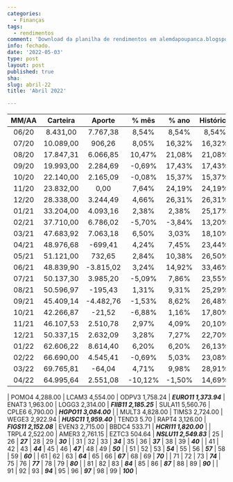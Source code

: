 ```yaml
---
categories:
  - Finanças
tags:
  - rendimentos
comment: 'Download da planilha de rendimentos em alemdapoupanca.blogspot.com'
info: fechado.
date: '2022-05-03'
type: post
layout: post
published: true
sha: 
slug: abril-22
title: 'Abril 2022'

---
```

| **MM/AA** | **Carteira** | **Aporte** | **% mês** | **% ano** | **Histórico** | **CAGR** |
|:---------:|:------------:|:----------:|:---------:|:---------:|:-------------:|:--------:|
|   06/20   |   8.431,00   |  7.767,38  |   8,54%   |   8,54%   |     8,54%     |  167,46% |
|   07/20   |   10.089,00  |   906,26   |   8,05%   |   16,32%  |     16,32%    |  147,67% |
|   08/20   |   17.847,31  |  6.066,85  |   10,47%  |   21,08%  |     21,08%    |  114,90% |
|   09/20   |   19.993,00  |  2.284,69  |   -0,69%  |   17,43%  |     17,43%    |  61,94%  |
|   10/20   |   22.140,00  |  2.165,09  |   -0,08%  |   15,37%  |     15,37%    |  40,94%  |
|   11/20   |   23.832,00  |    0,00    |   7,64%   |   24,19%  |     24,19%    |  54,23%  |
|   12/20   |   28.338,00  |  3.244,49  |   4,66%   |   26,31%  |     26,31%    |  49,25%  |
|   01/21   |   33.204,00  |  4.093,16  |   2,38%   |   2,38%   |     25,17%    |  40,03%  |
|   02/21   |   37.710,00  |  6.786,02  |   -5,70%  |   -3,84%  |     13,20%    |  17,97%  |
|   03/21   |   47.683,92  |  7.063,18  |   6,50%   |   3,03%   |     18,10%    |  22,09%  |
|   04/21   |   48.976,68  |   -699,41  |   4,24%   |   7,45%   |     23,44%    |  25,82%  |
|   05/21   |   51.121,00  |   732,65   |   2,84%   |   10,38%  |     26,50%    |  26,50%  |
|   06/21   |   48.839,90  |  -3.815,02 |   3,24%   |   14,92%  |     33,46%    |  30,53%  |
|   07/21   |   50.137,30  |  3.985,20  |   -5,09%  |   7,86%   |     23,55%    |  19,87%  |
|   08/21   |   50.596,97  |   -195,43  |   1,31%   |   9,31%   |     25,29%    |  19,76%  |
|   09/21   |   45.409,14  |  -4.482,76 |   -1,53%  |   8,62%   |     26,48%    |  19,27%  |
|   10/21   |   42.266,87  |   -21,52   |   -6,88%  |   1,16%   |     17,80%    |  12,26%  |
|   11/21   |   46.107,53  |  2.510,78  |   2,97%   |   4,09%   |     20,10%    |  12,99%  |
|   12/21   |   50.337,15  |  2.632,09  |   3,28%   |   7,27%   |     22,70%    |  13,79%  |
|   01/22   |   62.606,22  |  8.614,40  |   6,20%   |   6,20%   |     26,13%    |  14,94%  |
|   02/22   |   66.690,00  |  4.545,41  |   -0,69%  |   5,03%   |     23,08%    |  12,60%  |
|   03/22   |   69.765,81  |  -64,04  |   4,71%  |   9,98%   |     28,91%    |  14,86%  |
|   04/22   |   64.995,64  |  2.551,08  |   -10,12%  |   -1,50%   |     14,69%    |  7,41%  |

| POMO4 4,288.00 | LCAM3 4,554.00 | ODPV3 1,758.24 | **_EURO11 1,373.94_** | ENAT3 1,963.00 | LOGG3 2,314.00 | **_FIIB11 2,185.25_** | SULA11 5,560.76 | CPLE6 6,790.00 | **_HGPO11 3,084.00_** |
| MULT3 4,828.00 | TIMS3 2,724.00 | WEGE3 2,922.94 | **_HUSC11 1,959.40_** | TEND3 5.70 | RAPT4 3,126.00 | **_FIGS11 2,152.08_** | EVEN3 2,715.00 | BBDC4 533.71 | **_HCRI11 1,820.00_** |
| TRPL4 2,522.00 | AMER3 2,761.15 | EZTC3 504.64 | **_NSLU11 2,549.83_** | 25 | 26 | **_27_** | 28 | 29 | **_30_** |
| 31 | 32 | 33 | **_34_** | 35 | 36 | **_37_** | 38 | 39 | **_40_** |
| 41 | 42 | 43 | **_44_** | 45 | 46 | **_47_** | 48 | 49 | **_50_** |
| 51 | 52 | 53 | **_54_** | 55 | 56 | **_57_** | 58 | 59 | **_60_** |
| 61 | 62 | 63 | **_64_** | 65 | 66 | **_67_** | 68 | 69 | **_70_** |
| 71 | 72 | 73 | **_74_** | 75 | 76 | **_77_** | 78 | 79 | **_80_** |
| 81 | 82 | 83 | **_84_** | 85 | 86 | **_87_** | 88 | 89 | **_90_** |
| 91 | 92 | 93 | **_94_** | 95 | 96 | **_97_** | 98 | 99 | **_100_** |

